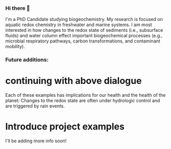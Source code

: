 ### Hi there 👋

I'm a PhD Candidate studying biogeochemistry.
My research is focused on aquatic redox chemistry in freshwater and marine systems.
I am most interested in how changes to the redox state of sediments (i.e., subsurface fluids) and water column effect important biogeochemical processes (e.g., microbial respiratory pathways, carbon transformations, and contaminant mobility).

### Future additions:
# continuing with above dialogue
Each of these examples has implications for our health and the health of the planet:
Changes to the redox state are often under hydrologic control and are triggered by rain events.
# Introduce project examples

I'll be adding more info soon!

<!--
**aboever/aboever** is a ✨ _special_ ✨ repository because its `README.md` (this file) appears on your GitHub profile.

Here are some ideas to get you started:

- 🔭 I’m currently working on ...
- 🌱 I’m currently learning ...
- 👯 I’m looking to collaborate on ...
- 🤔 I’m looking for help with ...
- 💬 Ask me about ...
- 📫 How to reach me: ...
- 😄 Pronouns: ...
- ⚡ Fun fact: ...
-->
